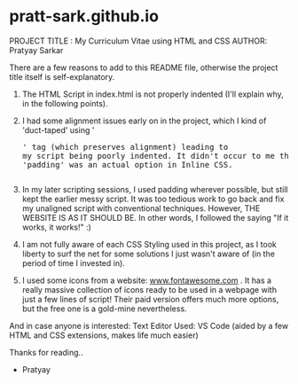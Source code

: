 # pratt-sark.github.io

PROJECT TITLE : My Curriculum Vitae using HTML and CSS
AUTHOR: Pratyay Sarkar

There are a few reasons to add to this README file, otherwise the project title itself is self-explanatory.

1) The HTML Script in index.html is not properly indented (I'll explain why, in the following points).

2) I had some alignment issues early on in the project, which I kind of 'duct-taped' using '<pre>' tag (which preserves alignment)
leading to my script being poorly indented. It didn't occur to me then, that 'padding' was an actual option in Inline CSS.

3) In my later scripting sessions, I used padding wherever possible, but still kept the earlier messy script. It was too tedious
work to go back and fix my unaligned script with conventional techniques. However, THE WEBSITE IS AS IT SHOULD BE. In other words,
I followed the saying "If it works, it works!" :)

4) I am not fully aware of each CSS Styling used in this project, as I took liberty to surf the net for some solutions I just 
wasn't aware of (in the period of time I invested in). 

5) I used some icons from a website: www.fontawesome.com . It has a really massive collection of icons ready to be used in a webpage
with just a few lines of script! Their paid version offers much more options, but the free one is a gold-mine nevertheless.

And in case anyone is interested:
Text Editor Used: VS Code (aided by a few HTML and CSS extensions, makes life much easier)

Thanks for reading..
- Pratyay
